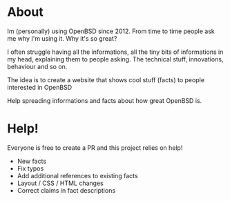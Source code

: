 # About

Im (personally) using OpenBSD since 2012. From time to time people ask me
why I'm using it. Why it's so great?

I often struggle having all the informations, all the tiny bits of
informations in my head, explaining them to people asking. The technical
stuff, innovations, behaviour and so on.

The idea is to create a website that shows cool stuff (facts) to people interested in OpenBSD

Help spreading informations and facts about how great OpenBSD is.

# Help!

Everyone is free to create a PR and this project relies on help!

* New facts
* Fix typos
* Add additional references to existing facts
* Layout / CSS / HTML changes
* Correct claims in fact descriptions
